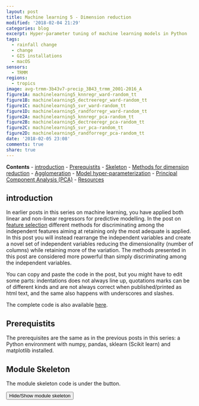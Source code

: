 ```yaml
---
layout: post
title: Machine learning 5 - Dimension reduction
modified: '2018-02-04 21:29'
categories: blog
excerpt: Hyper-parameter tuning of machine learning models in Python
tags:
  - rainfall change
  - change
  - GIS installations
  - macOS
sensors:
  - TRMM
regions:
  - tropics
image: avg-trmm-3b43v7-precip_3B43_trmm_2001-2016_A
figure1A: machinelearning5_knnregr_ward-random_tt
figure1B: machinelearning5_dectreeregr_ward-random_tt
figure1C: machinelearning5_svr_ward-random_tt
figure1D: machinelearning5_randforregr_ward-random_tt
figure2A: machinelearning5_knnregr_pca-random_tt
figure2B: machinelearning5_dectreeregr_pca-random_tt
figure2C: machinelearning5_svr_pca-random_tt
figure2D: machinelearning5_randforregr_pca-random_tt
date: '2018-02-05 23:08'
comments: true
share: true
---
```

<script src="https://karttur.github.io/common/assets/js/karttur/togglediv.js"></script>
**Contents**
	\- [introduction](#introduction)
	\- [Prerequistits](#prerequistits)
	\- [Skeleton](#module-skeleton)
	\- [Methods for dimension reduction](#methods-for-dimension-reduction)
		\- [Agglomeration](#agglomeration)
		\- [Model hyper-parameterization](#model-hyper-parameterization)
		\- [Principal Component Analysis (PCA)](#principal-component-analysis-pca)
	\- [Resources](#resources)

## introduction

In earlier posts in this series on machine learning, you have applied both linear and non-linear regressors for predictive modelling. In the post on [feature selection](../machinelearning-feature-selection/) different methods for discriminating among the independent features aiming at retaining only the most adequate is applied. In this post you will instead rearrange the independent variables and create a novel set of independent variables reducing the dimensionality (number of columns) while retaining more of the variation. The methods presented in this post are considered more powerful than simply discriminating among the independent variables.

You can copy and paste the code in the post, but you might have to edit some parts: indentations does not always line up, quotations marks can be of different kinds and are not always correct when published/printed as html text, and the same also happens with underscores and slashes.

The complete code is also available [here](https://github.com/karttur/machinelearning/tree/gh-pages/docs/).

## Prerequistits

The prerequisites are the same as in the previous posts in this series: a Python environment with numpy, pandas, sklearn (Scikit learn) and matplotlib installed.

## Module Skeleton

The module skeleton code is under the button.

<button id= "toggle01btn" onclick="hiddencode('toggle01')">Hide/Show module skeleton</button>
<div id="toggle01" style="display:none">
{% capture text-capture %}
{% raw %}
import numpy as np
import pandas as pd
from sklearn import model_selection
from sklearn import linear_model
from sklearn.neighbors import KNeighborsRegressor
from sklearn.tree import DecisionTreeRegressor
from sklearn.ensemble import RandomForestRegressor
from sklearn.svm import SVR
from sklearn.metrics import mean_squared_error, r2_score

import matplotlib
matplotlib.use('TkAgg')
from matplotlib import pyplot

class RegressionModels:
    '''Machinelearning using regression models
    '''
    def \_\_init\_\_(self, columns,target):
        '''creates an instance of RegressionModels
        '''
        self.columns = columns
        self.target = target
        #create an empty dictionary for features to be discarded by each model
        self.modelDiscardD = {}

    def ImportUrlDataset(self,url):    
        self.dataframe = pd.read_csv(url, delim_whitespace=True, names=self.columns)

    def ExtractDf(self,omitL):
        #extract the target column as y
        self.y = self.dataframe[target]
        #appeld the target to the list of features to be omitted
        omitL.append(self.target)
        #define the list of data to use
        self.columnsX = [item for item in self.dataframe.columns if item not in omitL]
        #extract the data columns as X
        self.X = self.dataframe[self.columnsX]

    def PlotRegr(self, obs, pred, title, color='black'):
        pyplot.xticks(())
        pyplot.yticks(())
        fig, ax = pyplot.subplots()
        ax.scatter(obs, pred, edgecolors=(0, 0, 0),  color=color)
        ax.plot([obs.min(), obs.max()], [obs.min(), obs.max()], 'k--', lw=3)
        ax.set_xlabel('Observations')
        ax.set_ylabel('Predictions')
        pyplot.title(title)
        pyplot.show()

    def ModelSelectSet(self,modD):
        self.models = []
        if 'OLS' in modD:
            self.models.append(('OLS', linear_model.LinearRegression(\*\*modD['OLS'])))
            self.modelDiscardD['OLS'] = []
        if 'TheilSen' in modD:
            self.models.append(('TheilSen', linear_model.TheilSenRegressor(\*\*modD['TheilSen'])))
            self.modelDiscardD['TheilSen'] = []
        if 'Huber' in modD:
            self.models.append(('Huber', linear_model.HuberRegressor(\*\*modD['Huber'])))
            self.modelDiscardD['Huber'] = []
        if 'KnnRegr' in modD:
            self.models.append(('KnnRegr', KNeighborsRegressor( \*\*modD['KnnRegr'])))
            self.modelDiscardD['KnnRegr'] = []
        if 'DecTreeRegr' in modD:
            self.models.append(('DecTreeRegr', DecisionTreeRegressor(\*\*modD['DecTreeRegr'])))
            self.modelDiscardD['DecTreeRegr'] = []
        if 'SVR' in modD:
            self.models.append(('SVR', SVR(\*\*modD['SVR'])))
            self.modelDiscardD['SVR'] = []
        if 'RandForRegr' in modD:
            self.models.append(('RandForRegr', RandomForestRegressor( \*\*modD['RandForRegr'])))
            self.modelDiscardD['RandForRegr'] = []

    def RegrModTrainTest(self, testsize=0.3, plot=True):
        #Split the data into training and test substes
        X_train, X_test, y_train, y_test = model_selection.train_test_split(self.X, self.y, test_size=testsize)
        #Loop over the defined models
        for m in self.models:
            #Retrieve the model name and the model itself
            name,mod = m
            #Remove the features listed in the modelDiscarD
            self.ExtractDf(self.modelDiscardD[name])
            #Fit the model
            mod.fit(X_train, y_train)
            #Predict the independent variable in the test subset
            predict = mod.predict(X_test)
            #Print out the model name
            print 'Model: %s' %(name)
            #Print out RMSE
            print("    Mean squared error: %.2f" \
                % mean_squared_error(y_test, predict))
            #Print explained variance score: 1 is perfect prediction
            print('    Variance score: %.2f' \
                % r2_score(y_test, predict))
            if plot:
                title = ('Model: %(mod)s; RMSE: %(rmse)2f; r2: %(r2)2f' \
                          % {'mod':name,'rmse':mean_squared_error(y_test, predict),'r2': r2_score(y_test, predict)} )
                self.PlotRegr(y_test, predict, title, color='green')

    def RegrModKFold(self,folds=10, plot=True):
        #set the kfold
        kfold = model_selection.KFold(n_splits=folds)
        for m in self.models:
            #Retrieve the model name and the model itself
            name,mod = m
            #Remove the features listed in the modelDiscarD
            self.ExtractDf(self.modelDiscardD[name])
            #cross_val_predict returns an array of the same size as `y` where each entry
            #is a prediction obtained by cross validation:
            predict = model_selection.cross_val_predict(mod, self.X, self.y, cv=kfold)
            #to retriece regressions scores, use cross_val_score
            scoring = 'r2'
            r2 = model_selection.cross_val_score(mod, self.X, self.y, cv=kfold, scoring=scoring)
            #The correlation coefficient
            #Print out the model name
            print 'Model: %s' %(name)
            #Print out correlation coefficients
            print('    Regression coefficients: \n', r2)    
            #Print out RMSE
            print("Mean squared error: %.2f" \
                  % mean_squared_error(self.y, predict))
            #Explained variance score: 1 is perfect prediction
            print('Variance score: %.2f' \
                % r2_score(self.y, predict))
            if plot:
                title = ('Model: %(mod)s; RMSE: %(rmse)2f; r2: %(r2)2f' \
                          % {'mod':name,'rmse':mean_squared_error(self.y, predict),'r2': r2_score(self.y, predict)} )
                self.PlotRegr(self.y, predict, title, color='blue')

    def RandomTuningParams(self,nFeatures):
        self.paramDist = {}
        # specify parameters and distributions to sample from
        for m in self.models:
            name,mod = m
            print ('name'), (name), (mod.get_params())
            if name == 'KnnRegr':
                self.paramDist[name] = {"n_neighbors": sp_randint(4, 12),
                              'leaf_size': sp_randint(10, 50),
                              'weights': ('uniform','distance'),
                              'p': (1,2),
                              'algorithm': ('auto','ball_tree', 'kd_tree', 'brute')}
            elif name =='DecTreeRegr':
                self.paramDist[name] = {"max_depth": [3, None],
                              "min_samples_split": sp_randint(2, 6),
                              "min_samples_leaf": sp_randint(1, 4)}
            elif name =='SVR':
                self.paramDist[name] = {"kernel": ['linear', 'rbf'],
                              "epsilon": (0.05, 0.1, 0.2),
                              "C": (1, 2, 5, 10)}
            elif name =='RandForRegr':
                self.paramDist[name] = {"max_depth": [3, None],
                              "n_estimators": sp_randint(10, 50),
                              "max_features": sp_randint(1, nFeatures),
                              "min_samples_split": sp_randint(2, 6),
                              "min_samples_leaf": sp_randint(1, 5),
                              "bootstrap": [True,False]}

    def RandomTuning(self, fraction=0.5, nIterSearch=6, n_top=3):
        #Randomized search
        for m in self.models:
            #Retrieve the model name and the model itself
            name,mod = m
            print name, self.paramDist[name]
            search = RandomizedSearchCV(mod, param_distributions=self.paramDist[name],
                                               n_iter=nIterSearch)
            X_train, X_test, y_train, y_test = model_selection.train_test_split(self.X, self.y, test_size=(1-fraction))
            search.fit(X_train, y_train)
            self.ReportSearch(search.cv_results_,n_top)
            #Retrieve the top ranked tuning
            best = np.flatnonzero(search.cv_results_['rank_test_score'] == 1)
            tunedModD=search.cv_results_['params'][best[0]]
            #Append any initial modD hyper-parameter definition
            for key in self.modD[name]:
                tunedModD[key] = self.modD[name][key]
            regmods.modD[name] = tunedModD

    def ReportModParams(self):
        print 'Model hyper-parameters:'
        for m in self.models:
            #Retrieve the model name and the model itself
            name,mod = m
            print ('    name'), (name), (mod.get_params())

if \_\_name\_\_ == ('\_\_main\_\_'):
    columns = ['CRIM', 'ZN', 'INDUS', 'CHAS', 'NOX', 'RM', 'AGE', 'DIS', 'RAD', 'TAX', 'PTRATIO', 'B', 'LSTAT', 'MEDV']
    target = 'MEDV'
    regmods = RegressionModels(columns, target)
    regmods.ImportUrlDataset('https://archive.ics.uci.edu/ml/machine-learning-databases/housing/housing.data')
```
{% endraw %}
{% endcapture %}
{% include widgets/toggle-code.html  toggle-text=text-capture  %}
</div>

## Methods for dimension reduction

This post covers two different methods for reducing the dimensions in the independent variables:

* Feature agglomeration
* Principle Component Analysis (PCA)

Import the required packages from Scikit learn.
```
from sklearn.cluster import FeatureAgglomeration
from sklearn.decomposition import PCA
```

For the feature agglomeration you are going to use a _pipeline_ approach for setting up a selection model, and then sending the model to the grid search module <span class='package'>GridSearchCV</span> that you used in the [previous post](../machinelearning-parameter-tuning/). For that you also need to import the Scikit learn modules for <span class='package'>BayesianRidge</span> (the model to use for agglomeration), <span class='package'>Pipeline</span> and <span class='package'>Memory</span>. And then you also need to import <span class='package'>GridSearchCV</span> and <span class='package'>RandomizedSearchCV</span>.

```
from sklearn.linear_model import BayesianRidge
from sklearn.pipeline import Pipeline
from sklearn.externals.joblib import Memory
from sklearn.model_selection import GridSearchCV
from sklearn.model_selection import RandomizedSearchCV
```

### Agglomeration

Agglomeration aims at reducing the dimensionality (number of columns) of the independent (_X_) data by merging features that show similar variation patterns. The clustering function in Scikit learn <span class='package'>FeatureAgglomeration</span> uses the Ward hierarchical cluster analysis, and clusters the original _X_ dimension to _n_clusters_. Add the function <span class='pydef'>WardClustering</span> to the <span class='pydef'>RegressionsModels</span> class.


```
    def WardClustering(self, nClusters):
        ward = FeatureAgglomeration(n_clusters=nClusters)
        #fit the clusters
        ward.fit(self.X, self.y)
        #print out the clustering
        print 'labels_', ward.labels_
        #Reset self.X
        self.X = ward.transform(self.X)
        #print the shape of reduced X data
        print 'Agglomerated X data shape:',self.X.shape
```

The function resets the class _X_ (_self.X_) variable, and all subsequent processing (regression modelling) will use the clustered data instead of the original data. Your models will then have fewer independent features to sieve through. The modelling will thus be faster, but with only a small loss in predictive power, and without redundancy among the independent features.

When calling the <span class='pydef'>WardClustering</span> function you have to give the number of clusters you want to merge the original into. To use the function, call it from the \_\_main\_\_ section.

```
    nClusters = 5
    regmods.WardClustering(nClusters)
    #Processes called after the clustering will use the clustered X dataset for modelling
    #Setup regressors to test
    regmods.modD['KnnRegr'] = {}
    regmods.modD['DecTreeRegr'] = {}
    regmods.modD['SVR'] = {}
    regmods.modD['RandForRegr'] = {}

    #Invoke the models
    regmods.ModelSelectSet()

    #set the random tuning parameters
    regmods.RandomTuningParams()
    #Run the tuning
    regmods.RandomTuning()
    #Reset the models with the tuned hyper-parameters
    regmods.ModelSelectSet()
    #Run the models
    regmods.RegrModTrainTest()
    regmods.RegrModKFold()   
```

With the \_\_main\_\_ section set as above the module:
* agglomerates the _X_ data to 5 clusters,
* sets up 4 regressors ('KnnRegr, 'DecTreeRegr', 'SVR' and 'RandForRegr'),
* uses a randomized tuning for setting the model hyper-paramters for each regressor, and
* test the predictive powers of each regressor using both train+test and cross validation.

It will take a while.

#### Tuning the number of clusters

In the section above we set an arbitrary number (5) defining the number of clusters that we wanted our dataset to be merged into. To tune an optimal number of clusters we could (manually) change the parameter _nClusters_ and check the result for each trial. But it would be much better to set up a process using a grid search evaluating different alternative agglomerations. In the [previous post](../machinelearning-paramter-tuning/) you used <span class='package'>GridSearchCV</span> for finding the best hyper-parameters.  <span class='package'>GridSearchCV</span> can also be used for identifying the optimal number of clusters. But you must set it up so that <span class='package'>GridSearchCV</span> has some _criterion_ on which to base the search for the optimal _nClusters_.

What is needed for tuning the optimal number of clusters is an estimator (regressor) that evaluates the effects of different _nClusters_. You thus need a process that:

* iteratively changes _nClusters_,
* agglomerates _X_ into _nClusters_ using <span class='pydef'>WardClustering</span>,
* sends the clustered _X_ dataset to an estimator, and
* evaluates the results from the estimator.

In Scikit learn this can be setup using a pipeline (<span class='package'>Pipeline</span>) and <span class='package'>GridSearchCV</span>. <span class='package'>Pipeline</span> defines the functions to link, and <span class='package'>GridSearchCV</span> defines the cluster sizes to test and iterates the process. The example below uses the the [Bayesian linear regressor](http://scikit-learn.org/stable/modules/generated/sklearn.linear_model.BayesianRidge.html) as the estimator, and is taken from a [Scikit learn page on Feature agglomeration](http://scikit-learn.org/stable/auto_examples/cluster/plot_feature_agglomeration_vs_univariate_selection.html).

```
    def TuneWardClustering(self, nClustersL, kfolds=2):
        print 'Cluster agglomereations to test',nClustersL
        cv = KFold(kfolds)  # cross-validation generator for model selection
        ridge = BayesianRidge()
        cachedir = tempfile.mkdtemp()
        mem = Memory(cachedir=cachedir)
        ward = FeatureAgglomeration(n_clusters=6, memory=mem)
        clf = Pipeline([('ward', ward), ('ridge', ridge)])
        # Select the optimal number of parcels with grid search
        clf = GridSearchCV(clf, {'ward__n_clusters': nClustersL}, n_jobs=1, cv=cv)
        clf.fit(self.X, self.y)  # set the best parameters
        print 'initial Clusters',iniClusters
        #report the top three results
        self.ReportSearch(clf.cv_results_,3)
        #rerun with the best cluster agglomeration result
        return (clf.best_params_['ward__n_clusters'])
```

The function <span class='pydef'>TuneWardClustering</span> requires a list (_nClustersL_) containing the sizes of the clusters you want to test (for example, to test clustering the X data to between 4 and 10 cluster, the list would be [4,5,6,7,8,9,10]). You can also set the number of folds (_kfolds_) to use in the cross validation. The function returns a single number, the number of clusters that resulted in the highest score of the _criterion_ used in <span class='package'>GridSearchCV</span>. If you do not set a _criterion_ the inbuilt default will be used.


You then also need to add the reporting function for the results of the pipeline clustering.
```
    def ReportSearch(self, results, n_top=3):
        for i in range(1, n_top + 1):
            candidates = np.flatnonzero(results['rank_test_score'] == i)
            for candidate in candidates:
                print("Model with rank: {0}".format(i))
                print("Mean validation score: {0:.3f} (std: {1:.3f})".format(
                      results['mean_test_score'][candidate],
                      results['std_test_score'][candidate]))
                print("Parameters: {0}".format(results['params'][candidate]))
                print("")
```

When running the module you can choose to explore the results, or you can just send the best clustering results (the returned parameter from <span class='pydef'>TuneWardClustering</span>) to the function <span class='pydef'>WardClustering</span>.

To test the agglomeration function for exploring the results of the feature agglomeration, update the \_\_main\_\_ section.

```
    #nClusters = 5
    #Agglomerate the X data
    nClustersL = [4,5,6,7,8,9,10,11]
    nClusters = regmods.TuneWardClustering(nClustersL)
    regmods.WardClustering(nClusters)
    '''
    #Processes called after the clustering will use the clustered X dataset for modelling
    #Setup regressors to test
    regmods.modD['KnnRegr'] = {}
    regmods.modD['DecTreeRegr'] = {}
    regmods.modD['SVR'] = {}
    regmods.modD['RandForRegr'] = {}

    #Invoke the models
    regmods.ModelSelectSet()

    #set the random tuning parameters
    regmods.RandomTuningParams()
    #Run the tuning
    regmods.RandomTuning()
    #Reset the models with the tuned hyper-parameters
    regmods.ModelSelectSet()
    #Run the models
    regmods.RegrModTrainTest()
    regmods.RegrModKFold()
    '''
```
If you kept the suggested parameters, the results should be that the best option is to use 6 clusters.
```
Model with rank: 1
Mean validation score: 0.441 (std: 0.100)
Parameters: {'ward__n_clusters': 6}

Model with rank: 2
Mean validation score: 0.435 (std: 0.029)
Parameters: {'ward__n_clusters': 9}

Model with rank: 3
Mean validation score: 0.415 (std: 0.075)
Parameters: {'ward__n_clusters': 7}
```

To run the models with the suggested number of clusters, just remove the commented section invoking the models (the triple quotations \'\'\'). The module then runs both the training+test model predictions <span class='pydef'>RegrModTrainTest</span>) and the folded cross validation predictions <span class='pydef'>RegrModKFold</span>). All models are tuned before actually running the predictions, hence it will take a while for the model formulations to finish and the first plot to appear.

<figure class="half">
	<a href="{{ site.commonurl }}/images/{{ site.data.images[page.figure1A].source }}"><img src="{{ site.commonurl }}/images/{{ site.data.images[page.figure1A].file }}" alt="image"></a>
  <a href="{{ site.commonurl }}/images/{{ site.data.images[page.figure1B].source }}"><img src="{{ site.commonurl }}/images/{{ site.data.images[page.figure1B].file }}" alt="image"></a>
  <a href="{{ site.commonurl }}/images/{{ site.data.images[page.figure1C].source }}"><img src="{{ site.commonurl }}/images/{{ site.data.images[page.figure1C].file }}" alt="image"></a>
  <a href="{{ site.commonurl }}/images/{{ site.data.images[page.figure1D].source }}"><img src="{{ site.commonurl }}/images/{{ site.data.images[page.figure1D].file }}" alt="image"></a>

  <figcaption>Comparison of predictions from various regressors after feature agglomeration (to 6 clusters) and randomized hyper-parameter tuning.</figcaption>
</figure>

### Principal Component Analysis (PCA)

PCA is a linear transformation that places a set of n-vectors (called eigen-vectors) sequentially oriented orthogonally with regard to previously defined vectors, while seeking an orientation that maximizes the explanation of the remaining variation. The maximum number of vectors that can be constructed equals the number of input features, whereafter all the variation in the original data is explained by the vectors. The information content decreases with each vector, and usually the 3 to 4 first components carry almost all information from the original dataset.

You already imported the <span class='pydef'>PCA</span> function from Scikit learn above, to implement the PCA dimension reduction add the function <span class='pydef'>PCAdecompose</span> to the <span class='pydef'>RegressionModels</span> class.
```
    def PCAdecompose(self, minExplainRatio=0, nComps=3 ):
        if minExplainRatio > 0:
            pca = PCA()
            pca.fit(self.X)
            print 'PCA explained ratios', pca.explained_variance_ratio_
            nComps = len([item for item in pca.explained_variance_ratio_ if item >= minExplainRatio])
            print 'accepted components: %(n)d' %{'n':nComps}
        pca = PCA(n_components=nComps)
        pca.fit(self.X)
        self.X = pca.transform(self.X)
        print 'PCA explained ratios', pca.explained_variance_ratio_
        print 'PCA X data shape:',self.X.shape
```

By default <span class='pydef'>PCAdecompose</span> reduces the input array to three principal components. Alternatively you can either set a threshold for the ratio of the total variation that a component  must explain to be accepted (_minExplainRatio_), or set the number of components to be constructed (_nComps_). For the latter to be used, you must set the former to zero (0). To run your regressors using eigen-vectors from PCA as the independent variables, just replace the agglomeration with PCA in the  \_\_main\_\_ section.
```
    '''
    #Agglomerate the X data
    nClustersL = [4,5,6,7,8,9,10,11]
    nFeatures = regmods.TuneWardClustering(nClustersL)
    regmods.WardClustering(nClusters)
    '''
    #Dimension reduction using PCA
    nFeatures = regmods.PCAdecompose() #default: produces 3 eigen-vectors
    #nFeatures = regmods.PCAdecompose(0.1) #produces all eigen-vectors that explain at least 10% of the total variation
    #nFeatures = regmods.PCAdecompose(0, 4) #produces 4 eigen-vectors

    #Setup regressors to test
    regmods.modD['KnnRegr'] = {}
    regmods.modD['DecTreeRegr'] = {}
    regmods.modD['SVR'] = {}
    regmods.modD['RandForRegr'] = {}

    #Invoke the models
    regmods.ModelSelectSet()

    #set the random tuning parameters
    regmods.RandomTuningParams(nFeatures)
    #Run the tuning
    regmods.RandomTuning()
    #Reset the models with the tuned hyper-parameters
    regmods.ModelSelectSet()
    #report model settings
    regmods.ReportModParams()
    #Run the models
    regmods.RegrModTrainTest()
    regmods.RegrModKFold()
```

<figure class="half">
	<a href="{{ site.commonurl }}/images/{{ site.data.images[page.figure2A].source }}"><img src="{{ site.commonurl }}/images/{{ site.data.images[page.figure2A].file }}" alt="image"></a>
  <a href="{{ site.commonurl }}/images/{{ site.data.images[page.figure2B].source }}"><img src="{{ site.commonurl }}/images/{{ site.data.images[page.figure2B].file }}" alt="image"></a>
  <a href="{{ site.commonurl }}/images/{{ site.data.images[page.figure2C].source }}"><img src="{{ site.commonurl }}/images/{{ site.data.images[page.figure2C].file }}" alt="image"></a>
  <a href="{{ site.commonurl }}/images/{{ site.data.images[page.figure2D].source }}"><img src="{{ site.commonurl }}/images/{{ site.data.images[page.figure2D].file }}" alt="image"></a>

  <figcaption>Comparison of predictions from various regressors after dimension reduction with PCA (3 eigen-vectors used as independent variable) and randomized hyper-parameter tuning.</figcaption>
</figure>

The complete code of the module that you created in this post is available at [GitHub](https://github.com/karttur/machinelearning/tree/gh-pages/docs/).

## Resources

[Unsupervised dimensionality reduction](http://scikit-learn.org/stable/modules/unsupervised_reduction.html), Scikit learn.

[FeatureAgglomeration](http://scikit-learn.org/stable/modules/generated/sklearn.cluster.FeatureAgglomeration.html), Scikit learn.

[Decomposing signals in components](http://scikit-learn.org/stable/modules/decomposition.html), Scikit learn.

[PCA](http://scikit-learn.org/stable/modules/generated/sklearn.decomposition.PCA.html), Scikit learn.

[Completed python module](https://github.com/karttur/machinelearning/tree/gh-pages/docs/) on GitHub.

